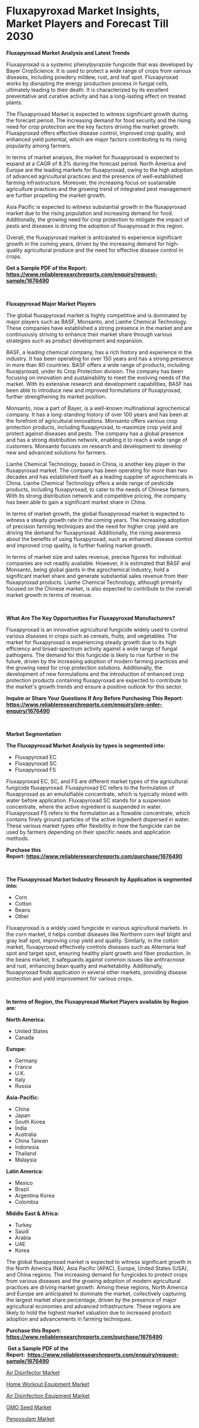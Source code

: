<p><h1>Fluxapyroxad Market Insights, Market Players and Forecast Till 2030</h1></p><p><strong>Fluxapyroxad Market Analysis and Latest Trends</strong></p>
<p><p>Fluxapyroxad is a systemic phenylpyrazole fungicide that was developed by Bayer CropScience. It is used to protect a wide range of crops from various diseases, including powdery mildew, rust, and leaf spot. Fluxapyroxad works by disrupting the energy production process in fungal cells, ultimately leading to their death. It is characterized by its excellent preventative and curative activity and has a long-lasting effect on treated plants.</p><p>The Fluxapyroxad Market is expected to witness significant growth during the forecast period. The increasing demand for food security and the rising need for crop protection are the key factors driving the market growth. Fluxapyroxad offers effective disease control, improved crop quality, and enhanced yield potential, which are major factors contributing to its rising popularity among farmers.</p><p>In terms of market analysis, the market for fluxapyroxad is expected to expand at a CAGR of 8.3% during the forecast period. North America and Europe are the leading markets for fluxapyroxad, owing to the high adoption of advanced agricultural practices and the presence of well-established farming infrastructure. Moreover, the increasing focus on sustainable agriculture practices and the growing trend of integrated pest management are further propelling the market growth.</p><p>Asia Pacific is expected to witness substantial growth in the fluxapyroxad market due to the rising population and increasing demand for food. Additionally, the growing need for crop protection to mitigate the impact of pests and diseases is driving the adoption of fluxapyroxad in this region.</p><p>Overall, the fluxapyroxad market is anticipated to experience significant growth in the coming years, driven by the increasing demand for high-quality agricultural produce and the need for effective disease control in crops.</p></p>
<p><strong>Get a Sample PDF of the Report:&nbsp; <a href="https://www.reliableresearchreports.com/enquiry/request-sample/1676490">https://www.reliableresearchreports.com/enquiry/request-sample/1676490</a></strong></p>
<p>&nbsp;</p>
<p><strong>Fluxapyroxad Major Market Players</strong></p>
<p><p>The global fluxapyroxad market is highly competitive and is dominated by major players such as BASF, Monsanto, and Lianhe Chemical Technology. These companies have established a strong presence in the market and are continuously striving to enhance their market share through various strategies such as product development and expansion.</p><p>BASF, a leading chemical company, has a rich history and experience in the industry. It has been operating for over 150 years and has a strong presence in more than 80 countries. BASF offers a wide range of products, including fluxapyroxad, under its Crop Protection division. The company has been focusing on innovation and sustainability to meet the evolving needs of the market. With its extensive research and development capabilities, BASF has been able to introduce new and improved formulations of fluxapyroxad, further strengthening its market position.</p><p>Monsanto, now a part of Bayer, is a well-known multinational agrochemical company. It has a long-standing history of over 100 years and has been at the forefront of agricultural innovations. Monsanto offers various crop protection products, including fluxapyroxad, to maximize crop yield and protect against diseases and pests. The company has a global presence and has a strong distribution network, enabling it to reach a wide range of customers. Monsanto focuses on research and development to develop new and advanced solutions for farmers.</p><p>Lianhe Chemical Technology, based in China, is another key player in the fluxapyroxad market. The company has been operating for more than two decades and has established itself as a leading supplier of agrochemicals in China. Lianhe Chemical Technology offers a wide range of pesticide products, including fluxapyroxad, to cater to the needs of Chinese farmers. With its strong distribution network and competitive pricing, the company has been able to gain a significant market share in China.</p><p>In terms of market growth, the global fluxapyroxad market is expected to witness a steady growth rate in the coming years. The increasing adoption of precision farming techniques and the need for higher crop yield are driving the demand for fluxapyroxad. Additionally, the rising awareness about the benefits of using fluxapyroxad, such as enhanced disease control and improved crop quality, is further fueling market growth.</p><p>In terms of market size and sales revenue, precise figures for individual companies are not readily available. However, it is estimated that BASF and Monsanto, being global giants in the agrochemical industry, hold a significant market share and generate substantial sales revenue from their fluxapyroxad products. Lianhe Chemical Technology, although primarily focused on the Chinese market, is also expected to contribute to the overall market growth in terms of revenue.</p></p>
<p>&nbsp;</p>
<p><strong>What Are The Key Opportunities For Fluxapyroxad Manufacturers?</strong></p>
<p><p>Fluxapyroxad is an innovative agricultural fungicide widely used to control various diseases in crops such as cereals, fruits, and vegetables. The market for fluxapyroxad is experiencing steady growth due to its high efficiency and broad-spectrum activity against a wide range of fungal pathogens. The demand for this fungicide is likely to rise further in the future, driven by the increasing adoption of modern farming practices and the growing need for crop protection solutions. Additionally, the development of new formulations and the introduction of enhanced crop protection products containing fluxapyroxad are expected to contribute to the market's growth trends and ensure a positive outlook for this sector.</p></p>
<p><strong>Inquire or Share Your Questions If Any Before Purchasing This Report: <a href="https://www.reliableresearchreports.com/enquiry/pre-order-enquiry/1676490">https://www.reliableresearchreports.com/enquiry/pre-order-enquiry/1676490</a></strong></p>
<p>&nbsp;</p>
<p><strong>Market Segmentation</strong></p>
<p><strong>The Fluxapyroxad Market Analysis by types is segmented into:</strong></p>
<p><ul><li>Fluxapyroxad EC</li><li>Fluxapyroxad SC</li><li>Fluxapyroxad FS</li></ul></p>
<p><p>Fluxapyroxad EC, SC, and FS are different market types of the agricultural fungicide fluxapyroxad. Fluxapyroxad EC refers to the formulation of fluxapyroxad as an emulsifiable concentrate, which is typically mixed with water before application. Fluxapyroxad SC stands for a suspension concentrate, where the active ingredient is suspended in water. Fluxapyroxad FS refers to the formulation as a flowable concentrate, which contains finely ground particles of the active ingredient dispersed in water. These various market types offer flexibility in how the fungicide can be used by farmers depending on their specific needs and application methods.</p></p>
<p><strong>Purchase this Report:&nbsp;<a href="https://www.reliableresearchreports.com/purchase/1676490">https://www.reliableresearchreports.com/purchase/1676490</a></strong></p>
<p>&nbsp;</p>
<p><strong>The Fluxapyroxad Market Industry Research by Application is segmented into:</strong></p>
<p><ul><li>Corn</li><li>Cotton</li><li>Beans</li><li>Other</li></ul></p>
<p><p>Fluxapyroxad is a widely used fungicide in various agricultural markets. In the corn market, it helps combat diseases like Northern corn leaf blight and gray leaf spot, improving crop yield and quality. Similarly, in the cotton market, fluxapyroxad effectively controls diseases such as Alternaria leaf spot and target spot, ensuring healthy plant growth and fiber production. In the beans market, it safeguards against common issues like anthracnose and rust, enhancing bean quality and marketability. Additionally, fluxapyroxad finds application in several other markets, providing disease protection and yield improvement for various crops.</p></p>
<p>&nbsp;</p>
<p><strong>In terms of Region, the Fluxapyroxad Market Players available by Region are:</strong></p>
<p>
    <p> <strong> North America: </strong>
        <ul>
            <li>United States</li>
            <li>Canada</li>
        </ul>
        </p> 
    <p> <strong> Europe: </strong>
        <ul>
            <li>Germany</li>
            <li>France</li>
            <li>U.K.</li>
            <li>Italy</li>
            <li>Russia</li>
        </ul>
        </p> 
    <p> <strong> Asia-Pacific: </strong>
        <ul>
            <li>China</li>
            <li>Japan</li>
            <li>South Korea</li>
            <li>India</li>
            <li>Australia</li>
            <li>China Taiwan</li>
            <li>Indonesia</li>
            <li>Thailand</li>
            <li>Malaysia</li>
        </ul>
        </p> 
    <p> <strong> Latin America: </strong>
        <ul>
            <li>Mexico</li>
            <li>Brazil</li>
            <li>Argentina Korea</li>
            <li>Colombia</li>
        </ul>
        </p> 
    <p> <strong> Middle East & Africa: </strong>
        <ul>
            <li>Turkey</li>
            <li>Saudi</li>
            <li>Arabia</li>
            <li>UAE</li>
            <li>Korea</li>
        </ul>
    </p>
    </p>
<p><p>The global fluxapyroxad market is expected to witness significant growth in the North America (NA), Asia Pacific (APAC), Europe, United States (USA), and China regions. The increasing demand for fungicides to protect crops from various diseases and the growing adoption of modern agricultural practices are driving market growth. Among these regions, North America and Europe are anticipated to dominate the market, collectively capturing the largest market share percentage, driven by the presence of major agricultural economies and advanced infrastructure. These regions are likely to hold the highest market valuation due to increased product adoption and advancements in farming techniques.</p></p>
<p><strong>Purchase this Report: <a href="https://www.reliableresearchreports.com/purchase/1676490">https://www.reliableresearchreports.com/purchase/1676490</a></strong></p>
<p>&nbsp;<strong>Get a Sample PDF of the Report:&nbsp;&nbsp;<a href="https://www.reliableresearchreports.com/enquiry/request-sample/1676490">https://www.reliableresearchreports.com/enquiry/request-sample/1676490</a></strong></p>
<p><strong></strong></p>
<p><p><a href="https://medium.com/@dennismurphy47/air-disinfector-market-comprehensive-assessment-by-type-application-and-geography-61123196487e">Air Disinfector Market</a></p><p><a href="https://medium.com/@amandagarza17/home-workout-equipment-market-the-key-to-successful-business-strategy-forecast-till-2030-defcff79cbc5">Home Workout Equipment Market</a></p><p><a href="https://medium.com/@vincentalvarez1980/air-disinfection-equipment-market-trends-and-market-analysis-forecasted-for-period-2023-2030-04d8aaf01be7">Air Disinfection Equipment Market</a></p><p><a href="https://github.com/AKSHATREPORTPRIME/Market-Research-Report-List-1/blob/main/gmo-seed-market.md">GMO Seed Market</a></p><p><a href="https://github.com/lilstefpacute/Market-Research-Report-List-1/blob/main/penoxsulam-market.md">Penoxsulam Market</a></p></p>